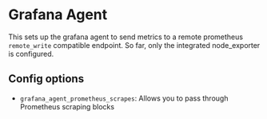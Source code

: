 # Grafana Agent

This sets up the grafana agent to send metrics to a remote prometheus `remote_write` compatible endpoint.
So far, only the integrated node_exporter is configured.

## Config options

* `grafana_agent_prometheus_scrapes`: Allows you to pass through Prometheus scraping blocks